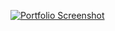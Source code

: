 [![Portfolio Screenshot](https://svg-screenshot-api.vercel.app/api?url=https://adeetya-u.github.io/&width=1200&height=800&fullPage=true)](https://adeetya-u.github.io/)